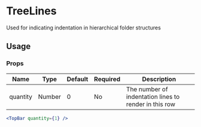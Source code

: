 # TreeLines

Used for indicating indentation in hierarchical folder structures

## Usage

### Props

| Name     | Type   | Default | Required | Description                                           |
| -------- | ------ | ------- | -------- | ----------------------------------------------------- |
| quantity | Number | 0       | No       | The number of indentation lines to render in this row |

```jsx
<TopBar quantity={1} />
```
